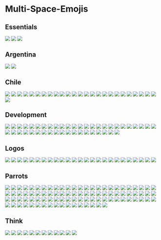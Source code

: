 Multi-Space-Emojis
==============

Essentials
-----
![](https://raw.githubusercontent.com/energon-a-secas/Multi-Space-Emojis/master/emojis/essentials/notfound.png)
![](https://raw.githubusercontent.com/energon-a-secas/Multi-Space-Emojis/master/emojis/essentials/clap2.png)
![](https://raw.githubusercontent.com/energon-a-secas/Multi-Space-Emojis/master/emojis/essentials/f.png)

Argentina
-----
![](https://raw.githubusercontent.com/energon-a-secas/Multi-Space-Emojis/master/emojis/argentina/josha.png)
![](https://raw.githubusercontent.com/energon-a-secas/Multi-Space-Emojis/master/emojis/argentina/pipeno.png)


Chile
-----
![](https://raw.githubusercontent.com/energon-a-secas/Multi-Space-Emojis/master/emojis/chile/palta.png)
![](https://raw.githubusercontent.com/energon-a-secas/Multi-Space-Emojis/master/emojis/chile/jadue.png)
![](https://raw.githubusercontent.com/energon-a-secas/Multi-Space-Emojis/master/emojis/chile/zico.png)
![](https://raw.githubusercontent.com/energon-a-secas/Multi-Space-Emojis/master/emojis/chile/tepillamos.png)
![](https://raw.githubusercontent.com/energon-a-secas/Multi-Space-Emojis/master/emojis/chile/miraesawea.png)
![](https://raw.githubusercontent.com/energon-a-secas/Multi-Space-Emojis/master/emojis/chile/pare.png)
![](https://raw.githubusercontent.com/energon-a-secas/Multi-Space-Emojis/master/emojis/chile/tostada.png)
![](https://raw.githubusercontent.com/energon-a-secas/Multi-Space-Emojis/master/emojis/chile/mentholatum.png)
![](https://raw.githubusercontent.com/energon-a-secas/Multi-Space-Emojis/master/emojis/chile/carabinero.png)
![](https://raw.githubusercontent.com/energon-a-secas/Multi-Space-Emojis/master/emojis/chile/pedro_engel.png)
![](https://raw.githubusercontent.com/energon-a-secas/Multi-Space-Emojis/master/emojis/chile/flaitechileno.png)
![](https://raw.githubusercontent.com/energon-a-secas/Multi-Space-Emojis/master/emojis/chile/jabra.png)
![](https://raw.githubusercontent.com/energon-a-secas/Multi-Space-Emojis/master/emojis/chile/sospechosalacuestion.png)
![](https://raw.githubusercontent.com/energon-a-secas/Multi-Space-Emojis/master/emojis/chile/quepaso.gif)
![](https://raw.githubusercontent.com/energon-a-secas/Multi-Space-Emojis/master/emojis/chile/udechile.png)
![](https://raw.githubusercontent.com/energon-a-secas/Multi-Space-Emojis/master/emojis/chile/comolosupo.png)
![](https://raw.githubusercontent.com/energon-a-secas/Multi-Space-Emojis/master/emojis/chile/mapuche.png)
![](https://raw.githubusercontent.com/energon-a-secas/Multi-Space-Emojis/master/emojis/chile/thinking_vidal.jpg)
![](https://raw.githubusercontent.com/energon-a-secas/Multi-Space-Emojis/master/emojis/chile/gigiculo.png)
![](https://raw.githubusercontent.com/energon-a-secas/Multi-Space-Emojis/master/emojis/chile/mesatacataca.png)
![](https://raw.githubusercontent.com/energon-a-secas/Multi-Space-Emojis/master/emojis/chile/plop.png)
![](https://raw.githubusercontent.com/energon-a-secas/Multi-Space-Emojis/master/emojis/chile/nyanchile.gif)
![](https://raw.githubusercontent.com/energon-a-secas/Multi-Space-Emojis/master/emojis/chile/colocolo.png)
![](https://raw.githubusercontent.com/energon-a-secas/Multi-Space-Emojis/master/emojis/chile/segundos.png)
![](https://raw.githubusercontent.com/energon-a-secas/Multi-Space-Emojis/master/emojis/chile/chaleco_amarillo.png)
![](https://raw.githubusercontent.com/energon-a-secas/Multi-Space-Emojis/master/emojis/chile/asitalcualese.png)

Development
-----
![](https://raw.githubusercontent.com/energon-a-secas/Multi-Space-Emojis/master/emojis/development/auth0.jpg)
![](https://raw.githubusercontent.com/energon-a-secas/Multi-Space-Emojis/master/emojis/development/aws.png)
![](https://raw.githubusercontent.com/energon-a-secas/Multi-Space-Emojis/master/emojis/development/firebase.png)
![](https://raw.githubusercontent.com/energon-a-secas/Multi-Space-Emojis/master/emojis/development/github.png)
![](https://raw.githubusercontent.com/energon-a-secas/Multi-Space-Emojis/master/emojis/development/go.png)
![](https://raw.githubusercontent.com/energon-a-secas/Multi-Space-Emojis/master/emojis/development/goland.png)
![](https://raw.githubusercontent.com/energon-a-secas/Multi-Space-Emojis/master/emojis/development/google_cloud.png)
![](https://raw.githubusercontent.com/energon-a-secas/Multi-Space-Emojis/master/emojis/development/gopher_dancing.gif)
![](https://raw.githubusercontent.com/energon-a-secas/Multi-Space-Emojis/master/emojis/development/grafana.png)
![](https://raw.githubusercontent.com/energon-a-secas/Multi-Space-Emojis/master/emojis/development/humo.gif)
![](https://raw.githubusercontent.com/energon-a-secas/Multi-Space-Emojis/master/emojis/development/javascript.png)
![](https://raw.githubusercontent.com/energon-a-secas/Multi-Space-Emojis/master/emojis/development/jenkins_ci.png)
![](https://raw.githubusercontent.com/energon-a-secas/Multi-Space-Emojis/master/emojis/development/jenkins_devil.png)
![](https://raw.githubusercontent.com/energon-a-secas/Multi-Space-Emojis/master/emojis/development/jenkins_explode.gif)
![](https://raw.githubusercontent.com/energon-a-secas/Multi-Space-Emojis/master/emojis/development/jenkins_party.gif)
![](https://raw.githubusercontent.com/energon-a-secas/Multi-Space-Emojis/master/emojis/development/jenkins_triggered.gif)
![](https://raw.githubusercontent.com/energon-a-secas/Multi-Space-Emojis/master/emojis/development/jira.png)
![](https://raw.githubusercontent.com/energon-a-secas/Multi-Space-Emojis/master/emojis/development/k8s.png)
![](https://raw.githubusercontent.com/energon-a-secas/Multi-Space-Emojis/master/emojis/development/kc.jpg)
![](https://raw.githubusercontent.com/energon-a-secas/Multi-Space-Emojis/master/emojis/development/merge.png)
![](https://raw.githubusercontent.com/energon-a-secas/Multi-Space-Emojis/master/emojis/development/merged-m.png)
![](https://raw.githubusercontent.com/energon-a-secas/Multi-Space-Emojis/master/emojis/development/merged-e.png)
![](https://raw.githubusercontent.com/energon-a-secas/Multi-Space-Emojis/master/emojis/development/merged-r.png)
![](https://raw.githubusercontent.com/energon-a-secas/Multi-Space-Emojis/master/emojis/development/merged-g.png)
![](https://raw.githubusercontent.com/energon-a-secas/Multi-Space-Emojis/master/emojis/development/merged-e2.png)
![](https://raw.githubusercontent.com/energon-a-secas/Multi-Space-Emojis/master/emojis/development/merged-d.png)
![](https://raw.githubusercontent.com/energon-a-secas/Multi-Space-Emojis/master/emojis/development/nodejs.png)
![](https://raw.githubusercontent.com/energon-a-secas/Multi-Space-Emojis/master/emojis/development/owasp.png)
![](https://raw.githubusercontent.com/energon-a-secas/Multi-Space-Emojis/master/emojis/development/php-ceo.png)
![](https://raw.githubusercontent.com/energon-a-secas/Multi-Space-Emojis/master/emojis/development/prometheus.png)
![](https://raw.githubusercontent.com/energon-a-secas/Multi-Space-Emojis/master/emojis/development/pubsub.png)
![](https://raw.githubusercontent.com/energon-a-secas/Multi-Space-Emojis/master/emojis/development/pulumi.png)
![](https://raw.githubusercontent.com/energon-a-secas/Multi-Space-Emojis/master/emojis/development/python.png)
![](https://raw.githubusercontent.com/energon-a-secas/Multi-Space-Emojis/master/emojis/development/rabbitmq.png)
![](https://raw.githubusercontent.com/energon-a-secas/Multi-Space-Emojis/master/emojis/development/ruby.png)
![](https://raw.githubusercontent.com/energon-a-secas/Multi-Space-Emojis/master/emojis/development/scrum_mom.png)
![](https://raw.githubusercontent.com/energon-a-secas/Multi-Space-Emojis/master/emojis/development/sketch.png)
![](https://raw.githubusercontent.com/energon-a-secas/Multi-Space-Emojis/master/emojis/development/splunk.png)
![](https://raw.githubusercontent.com/energon-a-secas/Multi-Space-Emojis/master/emojis/development/stackoverflow.png)
![](https://raw.githubusercontent.com/energon-a-secas/Multi-Space-Emojis/master/emojis/development/sublime.png)
![](https://raw.githubusercontent.com/energon-a-secas/Multi-Space-Emojis/master/emojis/development/swift.png)
![](https://raw.githubusercontent.com/energon-a-secas/Multi-Space-Emojis/master/emojis/development/terraform.png)
![](https://raw.githubusercontent.com/energon-a-secas/Multi-Space-Emojis/master/emojis/development/victorops.jpg)
![](https://raw.githubusercontent.com/energon-a-secas/Multi-Space-Emojis/master/emojis/development/webstorm.png)

Logos
-----
![](https://raw.githubusercontent.com/energon-a-secas/Multi-Space-Emojis/master/emojis/logos/starbucks.png)
![](https://raw.githubusercontent.com/energon-a-secas/Multi-Space-Emojis/master/emojis/logos/knasta.png)
![](https://raw.githubusercontent.com/energon-a-secas/Multi-Space-Emojis/master/emojis/logos/tor_onion.png)
![](https://raw.githubusercontent.com/energon-a-secas/Multi-Space-Emojis/master/emojis/logos/internet-explorer.png)
![](https://raw.githubusercontent.com/energon-a-secas/Multi-Space-Emojis/master/emojis/logos/hangouts.png)
![](https://raw.githubusercontent.com/energon-a-secas/Multi-Space-Emojis/master/emojis/logos/windows10.png)
![](https://raw.githubusercontent.com/energon-a-secas/Multi-Space-Emojis/master/emojis/logos/meet.png)
![](https://raw.githubusercontent.com/energon-a-secas/Multi-Space-Emojis/master/emojis/logos/fruna.png)
![](https://raw.githubusercontent.com/energon-a-secas/Multi-Space-Emojis/master/emojis/logos/microsoft.jpg)
![](https://raw.githubusercontent.com/energon-a-secas/Multi-Space-Emojis/master/emojis/logos/hoz_y_martillo.png)
![](https://raw.githubusercontent.com/energon-a-secas/Multi-Space-Emojis/master/emojis/logos/medium.png)
![](https://raw.githubusercontent.com/energon-a-secas/Multi-Space-Emojis/master/emojis/logos/oreo.jpg)
![](https://raw.githubusercontent.com/energon-a-secas/Multi-Space-Emojis/master/emojis/logos/netflix_n.png)
![](https://raw.githubusercontent.com/energon-a-secas/Multi-Space-Emojis/master/emojis/logos/mcafee.png)
![](https://raw.githubusercontent.com/energon-a-secas/Multi-Space-Emojis/master/emojis/logos/walmart.png)
![](https://raw.githubusercontent.com/energon-a-secas/Multi-Space-Emojis/master/emojis/logos/yapo.png)
![](https://raw.githubusercontent.com/energon-a-secas/Multi-Space-Emojis/master/emojis/logos/winamp.png)
![](https://raw.githubusercontent.com/energon-a-secas/Multi-Space-Emojis/master/emojis/logos/nintendo_switch.png)
![](https://raw.githubusercontent.com/energon-a-secas/Multi-Space-Emojis/master/emojis/logos/meetup.png)
![](https://raw.githubusercontent.com/energon-a-secas/Multi-Space-Emojis/master/emojis/logos/mach.jpg)
![](https://raw.githubusercontent.com/energon-a-secas/Multi-Space-Emojis/master/emojis/logos/instagram.png)
![](https://raw.githubusercontent.com/energon-a-secas/Multi-Space-Emojis/master/emojis/logos/linkedin.png)
![](https://raw.githubusercontent.com/energon-a-secas/Multi-Space-Emojis/master/emojis/logos/tinder.png)
![](https://raw.githubusercontent.com/energon-a-secas/Multi-Space-Emojis/master/emojis/logos/aws.png)
![](https://raw.githubusercontent.com/energon-a-secas/Multi-Space-Emojis/master/emojis/logos/auth0.png)

Parrots
-----
![](https://raw.githubusercontent.com/energon-a-secas/Multi-Space-Emojis/master/emojis/parrots/tiedyeparrot.gif)
![](https://raw.githubusercontent.com/energon-a-secas/Multi-Space-Emojis/master/emojis/parrots/sleepingparrot.gif)
![](https://raw.githubusercontent.com/energon-a-secas/Multi-Space-Emojis/master/emojis/parrots/parrotdad.gif)
![](https://raw.githubusercontent.com/energon-a-secas/Multi-Space-Emojis/master/emojis/parrots/parrotwave3.gif)
![](https://raw.githubusercontent.com/energon-a-secas/Multi-Space-Emojis/master/emojis/parrots/inverseparrot.gif)
![](https://raw.githubusercontent.com/energon-a-secas/Multi-Space-Emojis/master/emojis/parrots/parrotwave4.gif)
![](https://raw.githubusercontent.com/energon-a-secas/Multi-Space-Emojis/master/emojis/parrots/luckyparrot.gif)
![](https://raw.githubusercontent.com/energon-a-secas/Multi-Space-Emojis/master/emojis/parrots/reversecongaparrot.gif)
![](https://raw.githubusercontent.com/energon-a-secas/Multi-Space-Emojis/master/emojis/parrots/pingpongparrot.gif)
![](https://raw.githubusercontent.com/energon-a-secas/Multi-Space-Emojis/master/emojis/parrots/spyparrot.gif)
![](https://raw.githubusercontent.com/energon-a-secas/Multi-Space-Emojis/master/emojis/parrots/parrotwave5.gif)
![](https://raw.githubusercontent.com/energon-a-secas/Multi-Space-Emojis/master/emojis/parrots/portalblueparrot.gif)
![](https://raw.githubusercontent.com/energon-a-secas/Multi-Space-Emojis/master/emojis/parrots/parrotwave2.gif)
![](https://raw.githubusercontent.com/energon-a-secas/Multi-Space-Emojis/master/emojis/parrots/ice-cream-parrot.gif)
![](https://raw.githubusercontent.com/energon-a-secas/Multi-Space-Emojis/master/emojis/parrots/scienceparrot.gif)
![](https://raw.githubusercontent.com/energon-a-secas/Multi-Space-Emojis/master/emojis/parrots/shortparrot.gif)
![](https://raw.githubusercontent.com/energon-a-secas/Multi-Space-Emojis/master/emojis/parrots/ripparrot.gif)
![](https://raw.githubusercontent.com/energon-a-secas/Multi-Space-Emojis/master/emojis/parrots/laptopparrot.gif)
![](https://raw.githubusercontent.com/energon-a-secas/Multi-Space-Emojis/master/emojis/parrots/parrotnotfound.gif)
![](https://raw.githubusercontent.com/energon-a-secas/Multi-Space-Emojis/master/emojis/parrots/sovjetparrot.gif)
![](https://raw.githubusercontent.com/energon-a-secas/Multi-Space-Emojis/master/emojis/parrots/pirate-parrot.gif)
![](https://raw.githubusercontent.com/energon-a-secas/Multi-Space-Emojis/master/emojis/parrots/skiparrot.gif)
![](https://raw.githubusercontent.com/energon-a-secas/Multi-Space-Emojis/master/emojis/parrots/upvotepartyparrot.gif)
![](https://raw.githubusercontent.com/energon-a-secas/Multi-Space-Emojis/master/emojis/parrots/slomoparrot.gif)
![](https://raw.githubusercontent.com/energon-a-secas/Multi-Space-Emojis/master/emojis/parrots/portalparrot.gif)
![](https://raw.githubusercontent.com/energon-a-secas/Multi-Space-Emojis/master/emojis/parrots/reverseparrot.gif)
![](https://raw.githubusercontent.com/energon-a-secas/Multi-Space-Emojis/master/emojis/parrots/tacoparrot.gif)
![](https://raw.githubusercontent.com/energon-a-secas/Multi-Space-Emojis/master/emojis/parrots/oldparrot.gif)
![](https://raw.githubusercontent.com/energon-a-secas/Multi-Space-Emojis/master/emojis/parrots/sherlockparrot.gif)
![](https://raw.githubusercontent.com/energon-a-secas/Multi-Space-Emojis/master/emojis/parrots/prideparrot.gif)
![](https://raw.githubusercontent.com/energon-a-secas/Multi-Space-Emojis/master/emojis/parrots/gothparrot.gif)
![](https://raw.githubusercontent.com/energon-a-secas/Multi-Space-Emojis/master/emojis/parrots/jediparrot.gif)
![](https://raw.githubusercontent.com/energon-a-secas/Multi-Space-Emojis/master/emojis/parrots/margaritaparrot.gif)
![](https://raw.githubusercontent.com/energon-a-secas/Multi-Space-Emojis/master/emojis/parrots/nyan_parrot.gif)
![](https://raw.githubusercontent.com/energon-a-secas/Multi-Space-Emojis/master/emojis/parrots/portalorangeparrot.gif)
![](https://raw.githubusercontent.com/energon-a-secas/Multi-Space-Emojis/master/emojis/parrots/revolution-parrot.gif)
![](https://raw.githubusercontent.com/energon-a-secas/Multi-Space-Emojis/master/emojis/parrots/moonwalkingparrot.gif)
![](https://raw.githubusercontent.com/energon-a-secas/Multi-Space-Emojis/master/emojis/parrots/parrot_with_mustache.gif)
![](https://raw.githubusercontent.com/energon-a-secas/Multi-Space-Emojis/master/emojis/parrots/pizzaparrot.gif)
![](https://raw.githubusercontent.com/energon-a-secas/Multi-Space-Emojis/master/emojis/parrots/stableparrot.gif)
![](https://raw.githubusercontent.com/energon-a-secas/Multi-Space-Emojis/master/emojis/parrots/parrotbeer.gif)
![](https://raw.githubusercontent.com/energon-a-secas/Multi-Space-Emojis/master/emojis/parrots/shuffleparrot.gif)
![](https://raw.githubusercontent.com/energon-a-secas/Multi-Space-Emojis/master/emojis/parrots/parrotmustache.gif)
![](https://raw.githubusercontent.com/energon-a-secas/Multi-Space-Emojis/master/emojis/parrots/pirateparrot.gif)
![](https://raw.githubusercontent.com/energon-a-secas/Multi-Space-Emojis/master/emojis/parrots/gandalf_parrot.gif)
![](https://raw.githubusercontent.com/energon-a-secas/Multi-Space-Emojis/master/emojis/parrots/parrot-cop.gif)
![](https://raw.githubusercontent.com/energon-a-secas/Multi-Space-Emojis/master/emojis/parrots/matrixparrot.gif)
![](https://raw.githubusercontent.com/energon-a-secas/Multi-Space-Emojis/master/emojis/parrots/rotatingparrot.gif)
![](https://raw.githubusercontent.com/energon-a-secas/Multi-Space-Emojis/master/emojis/parrots/hamburgerparrot.gif)
![](https://raw.githubusercontent.com/energon-a-secas/Multi-Space-Emojis/master/emojis/parrots/githubparrot.gif)
![](https://raw.githubusercontent.com/energon-a-secas/Multi-Space-Emojis/master/emojis/parrots/hardhatparrot.gif)
![](https://raw.githubusercontent.com/energon-a-secas/Multi-Space-Emojis/master/emojis/parrots/rightparrot.gif)
![](https://raw.githubusercontent.com/energon-a-secas/Multi-Space-Emojis/master/emojis/parrots/parrotsleep.gif)
![](https://raw.githubusercontent.com/energon-a-secas/Multi-Space-Emojis/master/emojis/parrots/flowerparrot.gif)
![](https://raw.githubusercontent.com/energon-a-secas/Multi-Space-Emojis/master/emojis/parrots/parrotwave7.gif)
![](https://raw.githubusercontent.com/energon-a-secas/Multi-Space-Emojis/master/emojis/parrots/pauliparrot.gif)
![](https://raw.githubusercontent.com/energon-a-secas/Multi-Space-Emojis/master/emojis/parrots/halalparrot.gif)
![](https://raw.githubusercontent.com/energon-a-secas/Multi-Space-Emojis/master/emojis/parrots/papalparrot.gif)
![](https://raw.githubusercontent.com/energon-a-secas/Multi-Space-Emojis/master/emojis/parrots/popcornparrot.gif)
![](https://raw.githubusercontent.com/energon-a-secas/Multi-Space-Emojis/master/emojis/parrots/witnessparrot.gif)
![](https://raw.githubusercontent.com/energon-a-secas/Multi-Space-Emojis/master/emojis/parrots/parrotwave1.gif)
![](https://raw.githubusercontent.com/energon-a-secas/Multi-Space-Emojis/master/emojis/parrots/parrotwave6.gif)
![](https://raw.githubusercontent.com/energon-a-secas/Multi-Space-Emojis/master/emojis/parrots/partyparrot.gif)
![](https://raw.githubusercontent.com/energon-a-secas/Multi-Space-Emojis/master/emojis/parrots/middle_parrot.gif)
![](https://raw.githubusercontent.com/energon-a-secas/Multi-Space-Emojis/master/emojis/parrots/meowparrot.gif)
![](https://raw.githubusercontent.com/energon-a-secas/Multi-Space-Emojis/master/emojis/parrots/norwegianblueparrot.gif)
![](https://raw.githubusercontent.com/energon-a-secas/Multi-Space-Emojis/master/emojis/parrots/parrot.gif)
![](https://raw.githubusercontent.com/energon-a-secas/Multi-Space-Emojis/master/emojis/parrots/sassyparrot.gif)
![](https://raw.githubusercontent.com/energon-a-secas/Multi-Space-Emojis/master/emojis/parrots/thumbs-up-parrot.gif)
![](https://raw.githubusercontent.com/energon-a-secas/Multi-Space-Emojis/master/emojis/parrots/stalkerparrot.gif)
![](https://raw.githubusercontent.com/energon-a-secas/Multi-Space-Emojis/master/emojis/parrots/icecreamparrot.gif)
![](https://raw.githubusercontent.com/energon-a-secas/Multi-Space-Emojis/master/emojis/parrots/harrypotterparrot.gif)
![](https://raw.githubusercontent.com/energon-a-secas/Multi-Space-Emojis/master/emojis/parrots/slowparrot.gif)
![](https://raw.githubusercontent.com/energon-a-secas/Multi-Space-Emojis/master/emojis/parrots/originalparrot.gif)
![](https://raw.githubusercontent.com/energon-a-secas/Multi-Space-Emojis/master/emojis/parrots/shipitparrot.gif)
![](https://raw.githubusercontent.com/energon-a-secas/Multi-Space-Emojis/master/emojis/parrots/sadparrot.gif)
![](https://raw.githubusercontent.com/energon-a-secas/Multi-Space-Emojis/master/emojis/parrots/nicolas_cage_parrot.gif)
![](https://raw.githubusercontent.com/energon-a-secas/Multi-Space-Emojis/master/emojis/parrots/parrot_sleep.gif)
![](https://raw.githubusercontent.com/energon-a-secas/Multi-Space-Emojis/master/emojis/parrots/tennisparrot.gif)
![](https://raw.githubusercontent.com/energon-a-secas/Multi-Space-Emojis/master/emojis/parrots/twinsparrot.gif)
![](https://raw.githubusercontent.com/energon-a-secas/Multi-Space-Emojis/master/emojis/parrots/shufflepartyparrot.gif)
![](https://raw.githubusercontent.com/energon-a-secas/Multi-Space-Emojis/master/emojis/parrots/ultrafastparrot.gif)
![](https://raw.githubusercontent.com/energon-a-secas/Multi-Space-Emojis/master/emojis/parrots/slothparrot.gif)
![](https://raw.githubusercontent.com/energon-a-secas/Multi-Space-Emojis/master/emojis/parrots/fixparrot.gif)
![](https://raw.githubusercontent.com/energon-a-secas/Multi-Space-Emojis/master/emojis/parrots/opensourceparrot.gif)
![](https://raw.githubusercontent.com/energon-a-secas/Multi-Space-Emojis/master/emojis/parrots/stub_parrot.gif)
![](https://raw.githubusercontent.com/energon-a-secas/Multi-Space-Emojis/master/emojis/parrots/tripletsparrot.gif)
![](https://raw.githubusercontent.com/energon-a-secas/Multi-Space-Emojis/master/emojis/parrots/mardigrasparrot.gif)
![](https://raw.githubusercontent.com/energon-a-secas/Multi-Space-Emojis/master/emojis/parrots/gentlemanparrot.gif)
![](https://raw.githubusercontent.com/energon-a-secas/Multi-Space-Emojis/master/emojis/parrots/taiparrot.gif)
![](https://raw.githubusercontent.com/energon-a-secas/Multi-Space-Emojis/master/emojis/parrots/ryangoslingparrot.gif)
![](https://raw.githubusercontent.com/energon-a-secas/Multi-Space-Emojis/master/emojis/parrots/whitewalkerparrot.gif)


Think
-----

![](https://raw.githubusercontent.com/energon-a-secas/Multi-Space-Emojis/master/emojis/think/overthinking.gif)
![](https://raw.githubusercontent.com/energon-a-secas/Multi-Space-Emojis/master/emojis/think/think-uwu.png)
![](https://raw.githubusercontent.com/energon-a-secas/Multi-Space-Emojis/master/emojis/think/think_winnie.jpg)
![](https://raw.githubusercontent.com/energon-a-secas/Multi-Space-Emojis/master/emojis/think/thinking-despacito.jpg)
![](https://raw.githubusercontent.com/energon-a-secas/Multi-Space-Emojis/master/emojis/think/thinking.gif)
![](https://raw.githubusercontent.com/energon-a-secas/Multi-Space-Emojis/master/emojis/think/thinkkkk.gif)
![](https://raw.githubusercontent.com/energon-a-secas/Multi-Space-Emojis/master/emojis/think/thinksalt.jpg)
![](https://raw.githubusercontent.com/energon-a-secas/Multi-Space-Emojis/master/emojis/think/thonk_cool.png)
![](https://raw.githubusercontent.com/energon-a-secas/Multi-Space-Emojis/master/emojis/think/thonk_cute.png)
![](https://raw.githubusercontent.com/energon-a-secas/Multi-Space-Emojis/master/emojis/think/thonk_her.png)
![](https://raw.githubusercontent.com/energon-a-secas/Multi-Space-Emojis/master/emojis/think/thonk_octu.png)
![](https://raw.githubusercontent.com/energon-a-secas/Multi-Space-Emojis/master/emojis/think/thonking.png)
